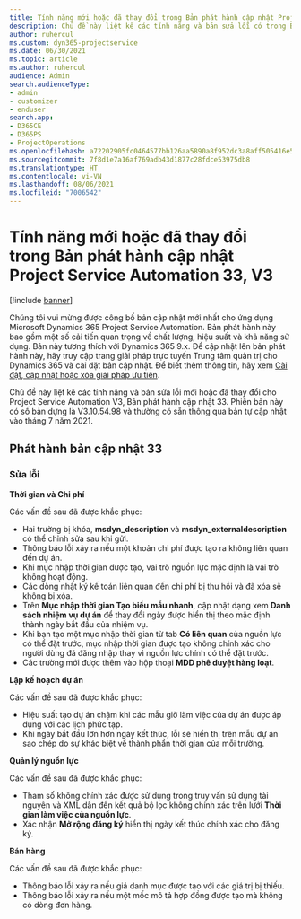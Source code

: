```yaml
---
title: Tính năng mới hoặc đã thay đổi trong Bản phát hành cập nhật Project Service Automation 33, V3
description: Chủ đề này liệt kê các tính năng và bản sửa lỗi có trong Bản phát hành cập nhật Project Service Automation 33, V3.
author: ruhercul
ms.custom: dyn365-projectservice
ms.date: 06/30/2021
ms.topic: article
ms.author: ruhercul
audience: Admin
search.audienceType:
- admin
- customizer
- enduser
search.app:
- D365CE
- D365PS
- ProjectOperations
ms.openlocfilehash: a72202905fc0464577bb126aa5890a8f952dc3a8aff505416e535b42b53df7db
ms.sourcegitcommit: 7f8d1e7a16af769adb43d1877c28fdce53975db8
ms.translationtype: HT
ms.contentlocale: vi-VN
ms.lasthandoff: 08/06/2021
ms.locfileid: "7006542"
---
```

# <a name="whats-new-or-changed-in-project-service-automation-update-release-33-v3"></a>Tính năng mới hoặc đã thay đổi trong Bản phát hành cập nhật Project Service Automation 33, V3

[!include [banner](../includes/psa-now-project-operations.md)]

Chúng tôi vui mừng được công bố bản cập nhật mới nhất cho ứng dụng Microsoft Dynamics 365 Project Service Automation. Bản phát hành này bao gồm một số cải tiến quan trọng về chất lượng, hiệu suất và khả năng sử dụng. Bản này tương thích với Dynamics 365 9.x. Để cập nhật lên bản phát hành này, hãy truy cập trang giải pháp trực tuyến Trung tâm quản trị cho Dynamics 365 và cài đặt bản cập nhật. Để biết thêm thông tin, hãy xem [Cài đặt, cập nhật hoặc xóa giải pháp ưu tiên](/power-platform/admin/install-remove-preferred-solution).

Chủ đề này liệt kê các tính năng và bản sửa lỗi mới hoặc đã thay đổi cho Project Service Automation V3, Bản phát hành cập nhật 33. Phiên bản này có số bản dựng là V3.10.54.98 và thường có sẵn thông qua bản tự cập nhật vào tháng 7 năm 2021.

## <a name="update-release-33"></a>Phát hành bản cập nhật 33

### <a name="bug-fixes"></a>Sửa lỗi

**Thời gian và Chi phí**

Các vấn đề sau đã được khắc phục:

- Hai trường bị khóa, **msdyn_description** và **msdyn_externaldescription** có thể chỉnh sửa sau khi gửi.
- Thông báo lỗi xảy ra nếu một khoản chi phí được tạo ra không liên quan đến dự án.
- Khi mục nhập thời gian được tạo, vai trò nguồn lực mặc định là vai trò không hoạt động.
- Các dòng nhật ký kế toán liên quan đến chi phí bị thu hồi và đã xóa sẽ không bị xóa.
- Trên **Mục nhập thời gian Tạo biểu mẫu nhanh**, cập nhật dạng xem **Danh sách nhiệm vụ dự án** để thay đổi ngày được hiển thị theo mặc định thành ngày bắt đầu của nhiệm vụ.
- Khi bạn tạo một mục nhập thời gian từ tab **Có liên quan** của nguồn lực có thể đặt trước, mục nhập thời gian được tạo không chính xác cho người dùng đã đăng nhập thay vì nguồn lực chính có thể đặt trước.
- Các trường mới được thêm vào hộp thoại **MDD phê duyệt hàng loạt**.

**Lập kế hoạch dự án**

Các vấn đề sau đã được khắc phục:
- Hiệu suất tạo dự án chậm khi các mẫu giờ làm việc của dự án được áp dụng với các lịch phức tạp.
- Khi ngày bắt đầu lớn hơn ngày kết thúc, lỗi sẽ hiển thị trên mẫu dự án sao chép do sự khác biệt về thành phần thời gian của mỗi trường.

**Quản lý nguồn lực**

Các vấn đề sau đã được khắc phục:
- Tham số không chính xác được sử dụng trong truy vấn sử dụng tài nguyên và XML dẫn đến kết quả bộ lọc không chính xác trên lưới **Thời gian làm việc của nguồn lực**.
- Xác nhận **Mở rộng đăng ký** hiển thị ngày kết thúc chính xác cho đăng ký.

**Bán hàng**

Các vấn đề sau đã được khắc phục:
- Thông báo lỗi xảy ra nếu giá danh mục được tạo với các giá trị bị thiếu.
- Thông báo lỗi xảy ra nếu một mốc mô tả hợp đồng được tạo mà không có dòng đơn hàng.
